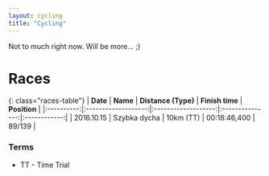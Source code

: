 ```yaml
---
layout: cycling
title: "Cycling"
---
```


Not to much right now. Will be more... ;)

# Races

{: class="races-table"}
|  **Date**  |       **Name**      | **Distance (Type)** | **Finish time** | **Position** |
|:----------:|:-------------------:|:-------------------:|:---------------:|:------------:|
| 2016.10.15 |     Szybka dycha    |      10km (TT)      |   00:18:46,400  |    89/139    |


### Terms

 * TT - Time Trial